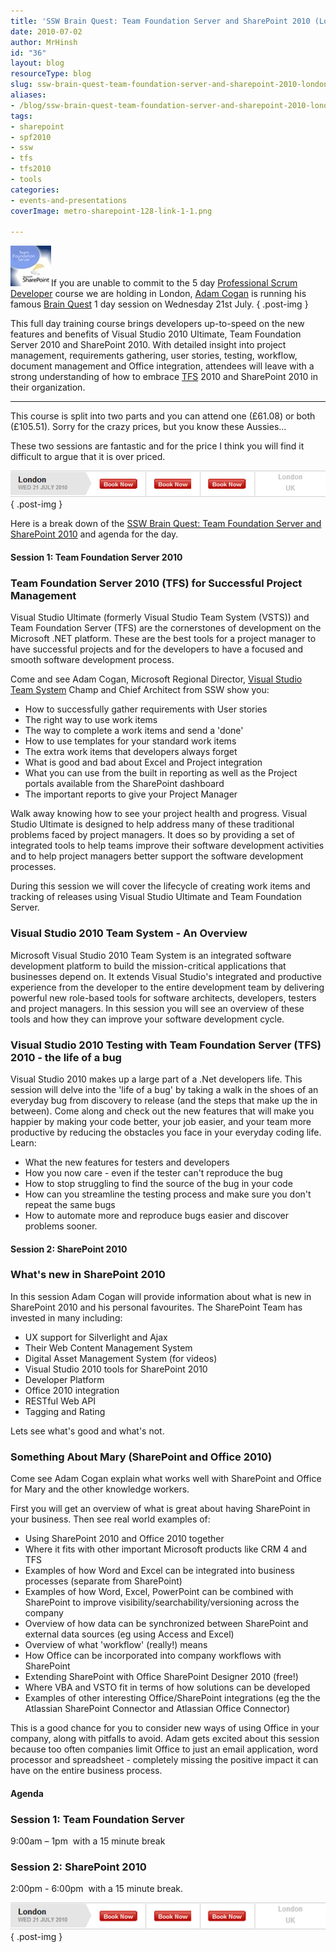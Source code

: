 ```yaml
---
title: 'SSW Brain Quest: Team Foundation Server and SharePoint 2010 (London)'
date: 2010-07-02
author: MrHinsh
id: "36"
layout: blog
resourceType: blog
slug: ssw-brain-quest-team-foundation-server-and-sharepoint-2010-london
aliases:
- /blog/ssw-brain-quest-team-foundation-server-and-sharepoint-2010-london
tags:
- sharepoint
- spf2010
- ssw
- tfs
- tfs2010
- tools
categories:
- events-and-presentations
coverImage: metro-sharepoint-128-link-1-1.png

---
```



![thumb_SharePoint_and_TFS_2010](images/SSWBrainQuestTeamFoundationServerandShar_955C-thumb_SharePoint_and_TFS_2010_-4-4.jpg)If you are unable to commit to the 5 day [Professional Scrum Developer](http://blog.hinshelwood.com/archive/2010/06/18/professional-scrum-developer-.net-training-in-london.aspx) course we are holding in London, [Adam Cogan](http://www.ssw.com.au/ssw/Employees/EmployeesProfile.aspx?EmpID=AC) is running his famous [Brain Quest](http://www.ssw.com.au/ssw/Events/Brain-Quest-VisualStudio2010-TFS2010-Sharepoint2010.aspx) 1 day session on Wednesday 21st July.
{ .post-img }

This full day training course brings developers up-to-speed on the new features and benefits of Visual Studio 2010 Ultimate, Team Foundation Server 2010 and SharePoint 2010. With detailed insight into project management, requirements gathering, user stories, testing, workflow, document management and Office integration, attendees will leave with a strong understanding of how to embrace [TFS](http://msdn2.microsoft.com/en-us/teamsystem/aa718934.aspx "Team Foundation Server") 2010 and SharePoint 2010 in their organization.

---

This course is split into two parts and you can attend one (£61.08) or both (£105.51). Sorry for the crazy prices, but you know these Aussies…

These two sessions are fantastic and for the price I think you will find it difficult to argue that it is over priced.

[![image](images/SSWBrainQuestTeamFoundationServerandShar_955C-image_-2-2.png)](http://www.ssw.com.au/ssw/Events/Brain-Quest-VisualStudio2010-TFS2010-Sharepoint2010.aspx)
{ .post-img }

Here is a break down of the [SSW Brain Quest: Team Foundation Server and SharePoint 2010](http://www.ssw.com.au/ssw/Events/Brain-Quest-VisualStudio2010-TFS2010-Sharepoint2010.aspx) and agenda for the day.

#### Session 1: Team Foundation Server 2010

### Team Foundation Server 2010 (TFS) for Successful Project Management

Visual Studio Ultimate (formerly Visual Studio Team System (VSTS)) and Team Foundation Server (TFS) are the cornerstones of development on the Microsoft .NET platform. These are the best tools for a project manager to have successful projects and for the developers to have a focused and smooth software development process.

Come and see Adam Cogan, Microsoft Regional Director, [Visual Studio Team System](http://msdn2.microsoft.com/en-us/teamsystem/default.aspx "Visual Studio Team System") Champ and Chief Architect from SSW show you:

- How to successfully gather requirements with User stories
- The right way to use work items
- The way to complete a work items and send a 'done'
- How to use templates for your standard work items
- The extra work items that developers always forget
- What is good and bad about Excel and Project integration
- What you can use from the built in reporting as well as the Project portals available from the SharePoint dashboard
- The important reports to give your Project Manager

Walk away knowing how to see your project health and progress. Visual Studio Ultimate is designed to help address many of these traditional problems faced by project managers. It does so by providing a set of integrated tools to help teams improve their software development activities and to help project managers better support the software development processes.

During this session we will cover the lifecycle of creating work items and tracking of releases using Visual Studio Ultimate and Team Foundation Server.

### Visual Studio 2010 Team System - An Overview

Microsoft Visual Studio 2010 Team System is an integrated software development platform to build the mission-critical applications that businesses depend on. It extends Visual Studio's integrated and productive experience from the developer to the entire development team by delivering powerful new role-based tools for software architects, developers, testers and project managers. In this session you will see an overview of these tools and how they can improve your software development cycle.

### Visual Studio 2010 Testing with Team Foundation Server (TFS) 2010 - the life of a bug

Visual Studio 2010 makes up a large part of a .Net developers life. This session will delve into the 'life of a bug' by taking a walk in the shoes of an everyday bug from discovery to release (and the steps that make up the in between). Come along and check out the new features that will make you happier by making your code better, your job easier, and your team more productive by reducing the obstacles you face in your everyday coding life. Learn:

- What the new features for testers and developers
- How you now care - even if the tester can't reproduce the bug
- How to stop struggling to find the source of the bug in your code
- How can you streamline the testing process and make sure you don't repeat the same bugs
- How to automate more and reproduce bugs easier and discover problems sooner.

#### Session 2: SharePoint 2010

### What's new in SharePoint 2010

In this session Adam Cogan will provide information about what is new in SharePoint 2010 and his personal favourites. The SharePoint Team has invested in many including:

- UX support for Silverlight and Ajax
- Their Web Content Management System
- Digital Asset Management System (for videos)
- Visual Studio 2010 tools for SharePoint 2010
- Developer Platform
- Office 2010 integration
- RESTful Web API
- Tagging and Rating

Lets see what's good and what's not.

### Something About Mary (SharePoint and Office 2010)

Come see Adam Cogan explain what works well with SharePoint and Office for Mary and the other knowledge workers.

First you will get an overview of what is great about having SharePoint in your business. Then see real world examples of:

- Using SharePoint 2010 and Office 2010 together
- Where it fits with other important Microsoft products like CRM 4 and TFS
- Examples of how Word and Excel can be integrated into business processes (separate from SharePoint)
- Examples of how Word, Excel, PowerPoint can be combined with SharePoint to improve visibility/searchability/versioning across the company
- Overview of how data can be synchronized between SharePoint and external data sources (eg using Access and Excel)
- Overview of what 'workflow' (really!) means
- How Office can be incorporated into company workflows with SharePoint
- Extending SharePoint with Office SharePoint Designer 2010 (free!)
- Where VBA and VSTO fit in terms of how solutions can be developed
- Examples of other interesting Office/SharePoint integrations (eg the the Atlassian SharePoint Connector and Atlassian Office Connector)

This is a good chance for you to consider new ways of using Office in your company, along with pitfalls to avoid. Adam gets excited about this session because too often companies limit Office to just an email application, word processor and spreadsheet - completely missing the positive impact it can have on the entire business process.

#### Agenda

### Session 1: Team Foundation Server

9:00am – 1pm  with a 15 minute break

### Session 2: SharePoint 2010

2:00pm - 6:00pm  with a 15 minute break.

[![image[7]](images/SSWBrainQuestTeamFoundationServerandShar_955C-image7_-3-3.png)](http://www.ssw.com.au/ssw/Events/Brain-Quest-VisualStudio2010-TFS2010-Sharepoint2010.aspx)
{ .post-img }


